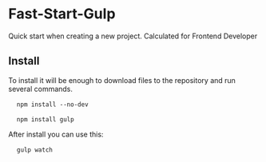 # Fast-Start-Gulp
<p>Quick start when creating a new project. Calculated for Frontend Developer</p>

<h2>Install</h2>
<p>To install it will be enough to download files to the repository and run several commands.</p>

<pre>
  <code>npm install --no-dev</code>
</pre>
<pre>
  <code>npm install gulp</code>
</pre>

<p>After install you can use this:</p>
<pre>
  <code>gulp watch</code>
</pre>
